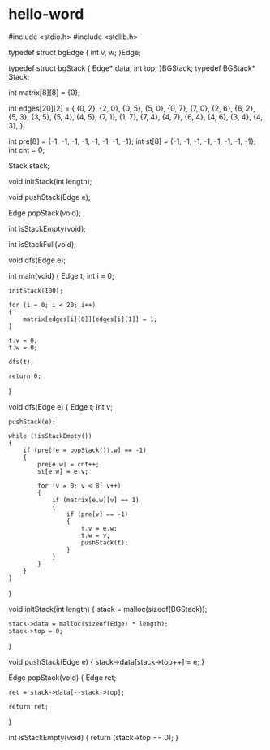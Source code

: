 # hello-word
#include <stdio.h>
#include <stdlib.h>

typedef struct bgEdge
{
    int v, w;
}Edge;

typedef struct bgStack
{
    Edge* data;
    int top;
}BGStack;
typedef BGStack* Stack;

int matrix[8][8] = {0};

int edges[20][2] = 
{
    {0, 2}, {2, 0},
    {0, 5}, {5, 0},
    {0, 7}, {7, 0},
    {2, 6}, {6, 2},
    {5, 3}, {3, 5},
    {5, 4}, {4, 5},
    {7, 1}, {1, 7},
    {7, 4}, {4, 7},
    {6, 4}, {4, 6},
    {3, 4}, {4, 3},
};

int pre[8] = {-1, -1, -1, -1, -1, -1, -1, -1};
int st[8] = {-1, -1, -1, -1, -1, -1, -1, -1};
int cnt = 0;

Stack stack;

void initStack(int length);

void pushStack(Edge e);

Edge popStack(void);

int isStackEmpty(void);

int isStackFull(void);

void dfs(Edge e);

int main(void)
{
    Edge t;
    int i = 0;

    initStack(100);

    for (i = 0; i < 20; i++)
    {
        matrix[edges[i][0]][edges[i][1]] = 1;
    }

    t.v = 0;
    t.w = 0;

    dfs(t);

    return 0;
}

void dfs(Edge e)
{ 
    Edge t;
    int v;

    pushStack(e);

    while (!isStackEmpty())
    {
        if (pre[(e = popStack()).w] == -1)
        {
            pre[e.w] = cnt++; 
            st[e.w] = e.v;

            for (v = 0; v < 8; v++)
            {
                if (matrix[e.w][v] == 1)
                {
                    if (pre[v] == -1)
                    {
                        t.v = e.w;
                        t.w = v;
                        pushStack(t);
                    }
                }
            }
        }
    }
}

void initStack(int length)
{ 
    stack = malloc(sizeof(BGStack));
    
    stack->data = malloc(sizeof(Edge) * length); 
    stack->top = 0; 
}

void pushStack(Edge e)
{ 
    stack->data[stack->top++] = e; 
}


Edge popStack(void)
{
    Edge ret;

    ret = stack->data[--stack->top];

    return ret; 
}

int isStackEmpty(void)
{
    return (stack->top == 0); 
}
